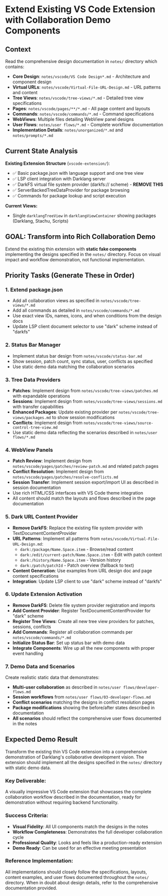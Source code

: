 # Extend Existing VS Code Extension with Collaboration Demo Components

## Context

Read the comprehensive design documentation in `notes/` directory which contains:

- **Core Design**: `notes/vscode/VS Code Design*.md` - Architecture and component design
- **Virtual URLs**: `notes/vscode/Virtual-File-URL-Design.md` - URL patterns and content
- **Tree Views**: `notes/vscode/tree-views/*.md` - Detailed tree view specifications
- **Pages**: `notes/vscode/pages/**/*.md` - All page content and layouts
- **Commands**: `notes/vscode/commands/*.md` - Command specifications
- **WebViews**: Multiple files detailing WebView panel designs
- **User Flows**: `notes/user flows/*.md` - Complete workflow documentation
- **Implementation Details**: `notes/unorganized/*.md` and `notes/prompts/*.md`

## Current State Analysis

**Existing Extension Structure** (`vscode-extension/`):
- ✅ Basic package.json with language support and one tree view
- ✅ LSP client integration with Darklang server
- ✅ DarkFS virtual file system provider (darkfs:// scheme) - **REMOVE THIS**
- ✅ ServerBackedTreeDataProvider for package browsing
- ✅ Commands for package lookup and script execution

**Current Views:**
- Single `darklangTreeView` in `darklangViewContainer` showing packages (Darklang, Stachu, Scripts)

## GOAL: Transform into Rich Collaboration Demo

Extend the existing thin extension with **static fake components** implementing the designs specified in the `notes/` directory. Focus on visual impact and workflow demonstration, not functional implementation.

## Priority Tasks (Generate These in Order)

### 1. Extend package.json
- Add all collaboration views as specified in `notes/vscode/tree-views/*.md`
- Add all commands as detailed in `notes/vscode/commands/*.md`
- Use exact view IDs, names, icons, and when conditions from the design docs
- Update LSP client document selector to use "dark" scheme instead of "darkfs"

### 2. Status Bar Manager
- Implement status bar design from `notes/vscode/status-bar.md`
- Show session, patch count, sync status, user, conflicts as specified
- Use static demo data matching the collaboration scenarios

### 3. Tree Data Providers
- **Patches**: Implement design from `notes/vscode/tree-views/patches.md` with expandable operations
- **Sessions**: Implement design from `notes/vscode/tree-views/sessions.md` with transfer capabilities
- **Enhanced Packages**: Update existing provider per `notes/vscode/tree-views/packages.md` to show session modifications
- **Conflicts**: Implement design from `notes/vscode/tree-views/source-control-tree-view.md`
- Use static demo data reflecting the scenarios described in `notes/user flows/*.md`

### 4. WebView Panels
- **Patch Review**: Implement design from `notes/vscode/pages/patches/review-patch.md` and related patch pages
- **Conflict Resolution**: Implement design from `notes/vscode/pages/patches/resolve-conflicts.md`
- **Session Transfer**: Implement session export/import UI as described in session documentation
- Use rich HTML/CSS interfaces with VS Code theme integration
- All content should match the layouts and flows described in the page documentation

### 5. Dark URL Content Provider
- **Remove DarkFS**: Replace the existing file system provider with TextDocumentContentProvider
- **URL Patterns**: Implement all patterns from `notes/vscode/Virtual-File-URL-Design.md`:
  - `dark:/package/Name.Space.item` - Browse/read content
  - `dark:/edit/current-patch/Name.Space.item` - Edit with patch context
  - `dark:/history/Name.Space.item` - Version history
  - `dark:/patch/patchId` - Patch overview (fallback to text)
- **Content Generation**: Use examples from URL design doc and page content specifications
- **Integration**: Update LSP client to use "dark" scheme instead of "darkfs"

### 6. Update Extension Activation
- **Remove DarkFS**: Delete file system provider registration and imports
- **Add Content Provider**: Register TextDocumentContentProvider for "dark" scheme
- **Register Tree Views**: Create all new tree view providers for patches, sessions, conflicts
- **Add Commands**: Register all collaboration commands per `notes/vscode/commands/*.md`
- **Initialize Status Bar**: Set up status bar with demo data
- **Integrate Components**: Wire up all the new components with proper event handling

### 7. Demo Data and Scenarios
Create realistic static data that demonstrates:
- **Multi-user collaboration** as described in `notes/user flows/developer-flows.md`
- **Session workflows** from `notes/user flows/03-developer-flows.md`
- **Conflict scenarios** matching the designs in conflict resolution pages
- **Package modifications** showing the before/after states described in documentation
- **All scenarios** should reflect the comprehensive user flows documented in the notes

## Expected Demo Result

Transform the existing thin VS Code extension into a comprehensive demonstration of Darklang's collaborative development vision. The extension should implement all the designs specified in the `notes/` directory with static demo data.

### Key Deliverable:
A visually impressive VS Code extension that showcases the complete collaboration workflow described in the documentation, ready for demonstration without requiring backend functionality.

### Success Criteria:
- **Visual Fidelity**: All UI components match the designs in the notes
- **Workflow Completeness**: Demonstrates the full developer collaboration cycle
- **Professional Quality**: Looks and feels like a production-ready extension
- **Demo Ready**: Can be used for an effective meeting presentation

### Reference Implementation:
All implementations should closely follow the specifications, layouts, content examples, and user flows documented throughout the `notes/` directory. When in doubt about design details, refer to the comprehensive documentation provided.